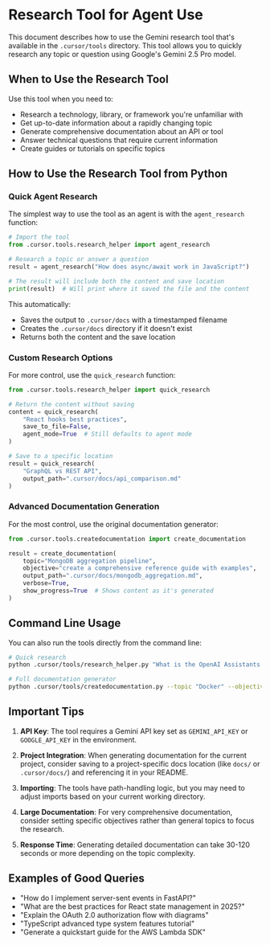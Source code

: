 # Research Tool for Agent Use

This document describes how to use the Gemini research tool that's available in the `.cursor/tools` directory. This tool allows you to quickly research any topic or question using Google's Gemini 2.5 Pro model.

## When to Use the Research Tool

Use this tool when you need to:
- Research a technology, library, or framework you're unfamiliar with
- Get up-to-date information about a rapidly changing topic
- Generate comprehensive documentation about an API or tool
- Answer technical questions that require current information
- Create guides or tutorials on specific topics

## How to Use the Research Tool from Python

### Quick Agent Research

The simplest way to use the tool as an agent is with the `agent_research` function:

```python
# Import the tool
from .cursor.tools.research_helper import agent_research

# Research a topic or answer a question
result = agent_research("How does async/await work in JavaScript?")

# The result will include both the content and save location
print(result)  # Will print where it saved the file and the content
```

This automatically:
- Saves the output to `.cursor/docs` with a timestamped filename
- Creates the `.cursor/docs` directory if it doesn't exist
- Returns both the content and the save location

### Custom Research Options

For more control, use the `quick_research` function:

```python
from .cursor.tools.research_helper import quick_research

# Return the content without saving
content = quick_research(
    "React hooks best practices", 
    save_to_file=False,
    agent_mode=True  # Still defaults to agent mode
)

# Save to a specific location
result = quick_research(
    "GraphQL vs REST API", 
    output_path=".cursor/docs/api_comparison.md"
)
```

### Advanced Documentation Generation

For the most control, use the original documentation generator:

```python
from .cursor.tools.createdocumentation import create_documentation

result = create_documentation(
    topic="MongoDB aggregation pipeline",
    objective="create a comprehensive reference guide with examples",
    output_path=".cursor/docs/mongodb_aggregation.md",
    verbose=True,
    show_progress=True  # Shows content as it's generated
)
```

## Command Line Usage

You can also run the tools directly from the command line:

```bash
# Quick research
python .cursor/tools/research_helper.py "What is the OpenAI Assistants API?" .cursor/docs/openai_assistants.md

# Full documentation generator
python .cursor/tools/createdocumentation.py --topic "Docker" --objective "create a beginner's guide" --output ".cursor/docs/docker_guide.md" --stream
```

## Important Tips

1. **API Key**: The tool requires a Gemini API key set as `GEMINI_API_KEY` or `GOOGLE_API_KEY` in the environment.

2. **Project Integration**: When generating documentation for the current project, consider saving to a project-specific docs location (like `docs/` or `.cursor/docs/`) and referencing it in your README.

3. **Importing**: The tools have path-handling logic, but you may need to adjust imports based on your current working directory.

4. **Large Documentation**: For very comprehensive documentation, consider setting specific objectives rather than general topics to focus the research.

5. **Response Time**: Generating detailed documentation can take 30-120 seconds or more depending on the topic complexity.

## Examples of Good Queries

- "How do I implement server-sent events in FastAPI?"
- "What are the best practices for React state management in 2025?"
- "Explain the OAuth 2.0 authorization flow with diagrams"
- "TypeScript advanced type system features tutorial"
- "Generate a quickstart guide for the AWS Lambda SDK" 